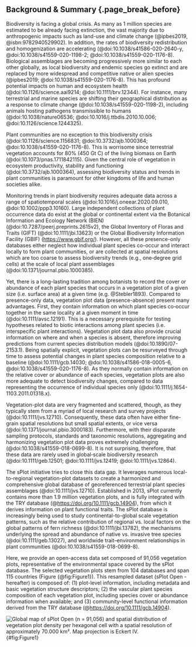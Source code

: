## Background & Summary {.page_break_before}


Biodiversity is facing a global crisis. 
As many as 1 million species are estimated to be already facing extinction, the vast majority due to anthropogenic impacts such as land-use and climate change (@ipbes2019, @isbn:9782940529902). 
In addition, the rates of biodiversity redistribution and homogenization are accelerating (@doi:10.1038/s41586-020-2640-y, @doi:10.1038/s41559-020-1198-2; @doi:10.1038/s41559-020-1176-8). 
Biological assemblages are becoming progressively more similar to each other globally, as local biodiversity and endemic species go extinct and are replaced by more widespread and competitive native or alien species (@ipbes2019; @doi:10.1038/s41559-020-1176-8). 
This has profound potential impacts on human and ecosystem health (@doi:10.1126/science.aai9214;  @doi:10.1111/brv.12344). 
For instance, many terrestrial and marine species are shifting their geographical distribution as a response to climate change (@doi:10.1038/s41559-020-1198-2), including animals hosting pathogens transmissible to humans (@doi:10.1038/nature06536; @doi:10.1016/j.ttbdis.2010.10.006; @doi:10.1126/science.1244325).  

Plant communities are no exception to this biodiversity crisis (@doi:10.1126/science.1156831; @doi:10.3732/ajb.1000364; @doi:10.1038/s41559-020-1176-8). 
This is worrisome since terrestrial vegetation accounts for 80% (450 Gt C) of the living biomass on Earth (@doi:10.1073/pnas.1711842115). Given the central role of vegetation in ecosystem productivity, stability and functioning (@doi:10.3732/ajb.1000364), assessing biodiversity status and trends in plant communities is paramount for other kingdoms of life and human societies alike.  


Monitoring trends in plant biodiversity requires adequate data across a range of spatiotemporal scales (@doi:10.1016/j.oneear.2020.09.010, @doi:10.1002/ppp3.10160). 
Large independent collections of plant occurrence data do exist at the global or continental extent via the Botanical Information and Ecology Network (BIEN) (@doi:10.7287/peerj.preprints.2615v2), the Global Inventory of Floras and Traits (GIFT) (@doi:10.1111/jbi.13623) or the Global Biodiversity Information Facility (GBIF) (https://www.gbif.org/). 
However, all these presence-only databases either neglect how individual plant species co-occur and interact locally to form plant communities, or are collected at spatial resolutions which are too coarse to assess biodiversity trends (e.g., one‐degree grid cells) at the scale of local plant assemblages (@doi:10.1371/journal.pbio.1000385).  

Yet, there is a long-lasting tradition among botanists to record the cover or abundance of each plant species that occurs in a vegetation plot of a given size (i.e. surface area) at a given time (e.g. @Stebler1893). 
Compared to presence-only data, vegetation plot data (presence-absence) present many advantages. 
First, they contain information on which plant species co‐occur together in the same locality at a given moment in time (@doi:10.1111/avsc.12191). 
This is a necessary prerequisite for testing hypotheses related to biotic interactions among plant species (i.e. interspecific plant interactions). 
Vegetation plot data also provide crucial information on where and when a species is absent, therefore improving predictions from current species distribution models (@doi:10.1890/07-2153.1). 
Being spatially explicit, vegetation plots can be resurveyed through time to assess potential changes in plant species composition relative to a baseline (@doi:10.1111/gcb.14030; @doi:10.1038/s41586-018-0005-6, @doi:10.1038/s41559-020-1176-8). 
As they normally contain information on the relative cover or abundance of each species, vegetation plots are also more adequate to detect biodiversity changes, compared to data representing the occurrence of individual species only (@doi:10.1111/j.1654-1103.2011.01318.x).  

Vegetation-plot data are very fragmented and scattered, though, as they typically stem from a myriad of local research and survey projects (@doi:10.1111/jvs.12710). 
Consequently, these data often have either fine-grain spatial resolutions but small spatial extents, or vice versa (@doi:10.1371/journal.pbio.3000183). 
Furthermore, with their disparate sampling protocols, standards and taxonomic resolutions, aggregating and harmonizing vegetation plot data proves extremely challenging (@doi:10.1038/s41559-018-0699-8). 
It is not surprising, therefore, that these data are rarely used in global‐scale biodiversity research (@doi:10.1111/geb.12501; @doi:10.1111/jvs.12419; @doi:10.1111/jvs.12864).  

The sPlot initiative tries to close this data gap. 
It leverages numerous local-to-regional vegetation-plot datasets to create a harmonized and comprehensive global database of georeferenced terrestrial plant species assemblages (@doi:10.1111/jvs.12710). 
Established in 2013, sPlot currently contains more than 1.9 million vegetation plots, and is fully integrated with the TRY database (@https://doi.org/10.1111/gcb.14904), from which it derives information on plant functional traits. 
The sPlot database is increasingly being used to study continental-to-global scale vegetation patterns, such as the relative contribution of regional vs. local factors on the global patterns of fern richness (@doi:10.1111/jbi.13782), the mechanisms underlying the spread and abundance of native vs. invasive tree species (@doi:10.1111/geb.13027), and worldwide trait–environment relationships in plant communities (@doi:10.1038/s41559-018-0699-8).  


Here, we provide an open-access data set composed of 91,056 vegetation plots, representative of the environmental space covered by the sPlot database. 
The selected vegetation plots stem from 104 databases and span 115 countries (Figure {@fig:Figure1}). 
This resampled dataset (sPlot Open - hereafter) is composed of: 
(1) plot-level information, including metadata and basic vegetation structure descriptors; 
(2) the vascular plant species composition of each vegetation plot, including species cover or abundance information when available; and 
(3) community-level functional information derived from the TRY database (@https://doi.org/10.1111/gcb.14904).  

![Global map of sPlot Open (n = 91,056) and spatial distribution of vegetation plot density per hexagonal cell with a spatial resolution of approximately 70.000 km². Map projection is Eckert IV.](images/figure1.png){#fig:Figure1}
